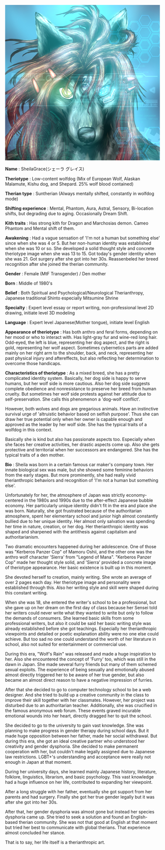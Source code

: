 ![Sheila's Portrait](RSheila04.png)

**Name** : SheilaGrace(シェーラ グレイス)

**Theriotype** : Low-content wolfdog (Mix of European Wolf, Alaskan Malamute, Kishu dog, and Shepard. 25% wolf blood contained)

**Therian type** : Suntherian (Always mentally shifted, constantly in wolfdog mode)

**Shifting experience** : Mental, Phantom, Aura, Astral, Sensory, Bi-location shifts, but degrading due to aging. Occasionally Dream Shift.

**Kith traits** : Has strong kith for Dragon and Marchosias demon. Cameo Phantom and Mental shift of them.

**Awakening** : Had a vague sensation of 'I'm not a human but something else' since when she was 4 or 5. But her non-human identity was established when she was 10 or so. She developed a solid thought style and concrete theriotype image when she was 13 to 15. Got today's gender identity when she was 21. Got surgery after she got into her 30s. Reassenbeled her breed recognition after she joined the therian community.

**Gender** : Female (MtF Transgender) / Den mother

**Born** : Middle of 1980's

**Belief** : Both Spiritual and Psychological/Neurological Therianthropy, Japanese traditional Shinto especially Mitsumine Shrine

**Specialty** : Expert level essay or report writing, non-professional level 2D drawing, initiate level 3D modeling

**Language** : Expert level Japanese(Mother tongue), initiate level English

**Appearance of theriotype** : Has both anthro and feral forms, depending on her mood or who to interact with. Has light-gray fur and wine-red long hair. Odd-eyed, the left is blue, representing her dog aspect, and the right is gold, representing her wolf aspect. Sometimes cybernetics parts are added mainly on her right arm to the shoulder, back, and neck, representing her past physical injury and aftereffects, but also reflecting her determination to overcome those handicaps.

**Characteristics of theriotype** : As a mixed breed, she has a pretty complicated identity system. Basically, her dog side is happy to serve humans, but her wolf side is more cautious. Also her dog side suggests complete obedience and nonresistance to preserve her breed from human cruelty. But sometimes her wolf side protests against her attitude due to self-preservation. She calls this phenomenon a 'dog-wolf conflict'.

However, both wolves and dogs are gregarious animals. Have an instinctive survival urge of 'altruistic behavior based on selfish purpose'. Thus she can draw her true potential only when her owner is capable enough and approved as the leader by her wolf side. She has the typical traits of a wolfdog in this context.

Basically she is kind but also has passionate aspects too. Especially when she faces her creative activities, her drastic aspects come up. Also she gets protective and territorial when her successors are endangered. She has the typical traits of a den mother.

**Bio** : Sheila was born in a certain famous car maker's company town. Her innate biological sex was male, but she showed some feminine behaviors from the early stages. But more prominently, she had really vivid therianthropic behaviors and recognition of 'I'm not a human but something else'.

Unfortunately for her, the atmosphere of Japan was strictly economy-centered in the 1980s and 1990s due to the after-effect Japanese bubble economy. Her particularly unique identity didn't fit in the era and place she was born. Naturally, she got frustrated because of the authoritarian atmosphere, spent her elementary school and junior high almost constantly bullied due to her unique identity. Her almost only salvation was spending her time in nature, creation, or her dog. Her therianthropic identity was shaped and sharpened with the antithesis against capitalism and authoritarianism.

Two dramatic encounters happened during her adolescence. One of those was "Kerberos Panzer Cop" of Mamoru Oshii, and the other one was the anthro wolf character 'Sierra' from "Legend of Mana". "Kerberos Panzer Cop" made her thought style solid, and 'Sierra' provided a concrete image of theriotype appearance. Her basic existence is built up in this moment.

She devoted herself to creation, mainly writing. She wrote an average of over 2 pages each day. Her theriotype image and personality were established through this. Also her writing style and skill were shaped during this constant writing.

When she was 18, she entered the writer's school to be a professional, but she gave up on her dream on the first day of class because her Sensei told her writers could never write what they wanted to write but only to follow the demands of consumers. She learned basic skills from some professional writers, but also it could be said her basic writing style was already established before she got teachings. Especially her therianthropic viewpoints and detailed or poetic explanation ability were no one else could achieve. But too sad no one could understand the worth of her literature in school, also not suited for entertainment or commercial use.

During this era, "Wolf's Rain" was released and made a huge inspiration to her. Also she encountered the concept of 'Furry' too, which was still in the dawn in Japan. She made several furry friends but many of them schemed sexual exploits. The experience of being sexually and emotionally abused almost directly triggered her to be aware of her true gender, but also became an almost direct reason to have a negative impression of furries.

After that she decided to go to computer technology school to be a web designer. And she tried to build up a creative community in the class to improve their skill together with her classmates. However, her project was disturbed due to an authoritarian teacher. Additionally, she was crucified in the famous anonymous web forum. These events graved incurable emotional wounds into her heart, directly dragged her to quit the school.

She decided to go to the university to gain vast knowledge. She was planning to make progress in gender therapy during school days. But it made huge opposition between her father, made her social withdrawal. But during this era, she got an ideal creative partner who understood her creativity and gender dysphoria. She decided to make permanent cooperation with her, but couldn't make legally assigned due to Japanese law restrictions. LGBT+'s understanding and acceptance were really not enough in Japan at that moment.

During her university days, she learned mainly Japanese history, literature, folklore, linguistics, librarism, and basic psychology. This vast knowledge had a huge influence on her life, contributed to expanding her viewpoint.

After a long struggle with her father, eventually she got support from her parents and had surgery. Finally she got her true gender legally but it was after she got into her 30s.

After that, her gender dysphoria was almost gone but instead her species dysphoria came up. She tried to seek a solution and found an English-based therian community. She was not that good at English at that moment but tried her best to communicate with global therians. That experience almost concluded her stance.

That is to say, her life itself is a therianthropic art.



